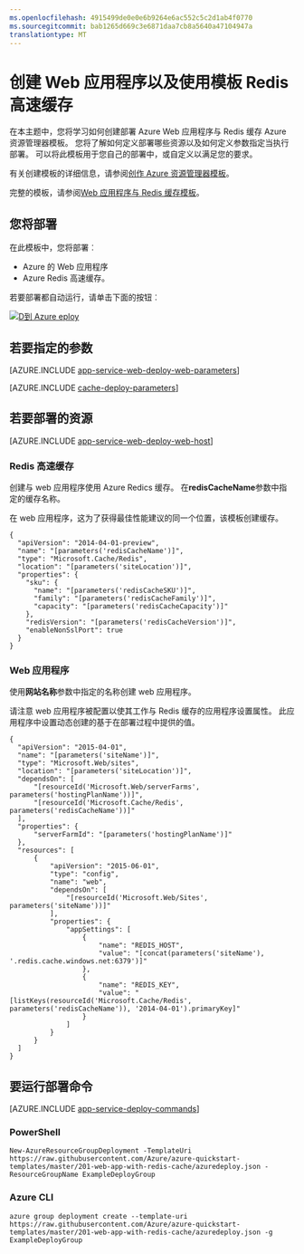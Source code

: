 ```yaml
---
ms.openlocfilehash: 4915499de0e0e6b9264e6ac552c5c2d1ab4f0770
ms.sourcegitcommit: bab1265d669c3e6871daa7cb8a5640a47104947a
translationtype: MT
---
```

<properties 
    pageTitle="设置 Web 应用程序与 Redis 高速缓存" 
    description="使用 Azure 资源管理器模板来部署 web 应用程序与 Redis 的高速缓存。" 
    services="redis-cache" 
    documentationCenter="" 
    authors="tfitzmac" 
    manager="wpickett" 
    editor=""/>

<tags 
    ms.service="cache" 
    ms.workload="web" 
    ms.tgt_pltfrm="cache-redis" 
    ms.devlang="na" 
    ms.topic="article" 
    ms.date="07/08/2015" 
    ms.author="tomfitz"/>

# 创建 Web 应用程序以及使用模板 Redis 高速缓存

在本主题中，您将学习如何创建部署 Azure Web 应用程序与 Redis 缓存 Azure 资源管理器模板。 您将了解如何定义部署哪些资源以及如何定义参数指定当执行部署。 可以将此模板用于您自己的部署中，或自定义以满足您的要求。

有关创建模板的详细信息，请参阅[创作 Azure 资源管理器模板](../resource-group-authoring-templates.md)。

完整的模板，请参阅[Web 应用程序与 Redis 缓存模板](https://github.com/Azure/azure-quickstart-templates/blob/master/201-web-app-with-redis-cache/azuredeploy.json)。

## 您将部署

在此模板中，您将部署︰

- Azure 的 Web 应用程序
- Azure Redis 高速缓存。

若要部署都自动运行，请单击下面的按钮︰

[![D到 Azure eploy](http://azuredeploy.net/deploybutton.png)](https://portal.azure.com/#create/Microsoft.Template/uri/https%3A%2F%2Fraw.githubusercontent.com%2FAzure%2Fazure-quickstart-templates%2Fmaster%2F201-web-app-with-redis-cache%2Fazuredeploy.json)

## 若要指定的参数

[AZURE.INCLUDE [app-service-web-deploy-web-parameters](../../includes/app-service-web-deploy-web-parameters.md)]

[AZURE.INCLUDE [cache-deploy-parameters](../../includes/cache-deploy-parameters.md)]



## 若要部署的资源

[AZURE.INCLUDE [app-service-web-deploy-web-host](../../includes/app-service-web-deploy-web-host.md)]

### Redis 高速缓存

创建与 web 应用程序使用 Azure Redics 缓存。 在**redisCacheName**参数中指定的缓存名称。

在 web 应用程序，这为了获得最佳性能建议的同一个位置，该模板创建缓存。 

    {
      "apiVersion": "2014-04-01-preview",
      "name": "[parameters('redisCacheName')]",
      "type": "Microsoft.Cache/Redis",
      "location": "[parameters('siteLocation')]",
      "properties": {
        "sku": {
          "name": "[parameters('redisCacheSKU')]",
          "family": "[parameters('redisCacheFamily')]",
          "capacity": "[parameters('redisCacheCapacity')]"
        },
        "redisVersion": "[parameters('redisCacheVersion')]",
        "enableNonSslPort": true
      }
    }

### Web 应用程序

使用**网站名称**参数中指定的名称创建 web 应用程序。

请注意 web 应用程序被配置以使其工作与 Redis 缓存的应用程序设置属性。 此应用程序中设置动态创建的基于在部署过程中提供的值。
        
    {
      "apiVersion": "2015-04-01",
      "name": "[parameters('siteName')]",
      "type": "Microsoft.Web/sites",
      "location": "[parameters('siteLocation')]",
      "dependsOn": [
          "[resourceId('Microsoft.Web/serverFarms', parameters('hostingPlanName'))]",
          "[resourceId('Microsoft.Cache/Redis', parameters('redisCacheName'))]"
      ],
      "properties": {
          "serverFarmId": "[parameters('hostingPlanName')]"
      },
      "resources": [
          {
              "apiVersion": "2015-06-01",
              "type": "config",
              "name": "web",
              "dependsOn": [
                  "[resourceId('Microsoft.Web/Sites', parameters('siteName'))]"
              ],
              "properties": {
                  "appSettings": [
                      {
                          "name": "REDIS_HOST",
                          "value": "[concat(parameters('siteName'), '.redis.cache.windows.net:6379')]"
                      },
                      {
                          "name": "REDIS_KEY",
                          "value": "[listKeys(resourceId('Microsoft.Cache/Redis', parameters('redisCacheName')), '2014-04-01').primaryKey]"
                      }
                  ]
              }
          }
      ]
    }



## 要运行部署命令

[AZURE.INCLUDE [app-service-deploy-commands](../../includes/app-service-deploy-commands.md)]

### PowerShell

    New-AzureResourceGroupDeployment -TemplateUri https://raw.githubusercontent.com/Azure/azure-quickstart-templates/master/201-web-app-with-redis-cache/azuredeploy.json -ResourceGroupName ExampleDeployGroup

### Azure CLI

    azure group deployment create --template-uri https://raw.githubusercontent.com/Azure/azure-quickstart-templates/master/201-web-app-with-redis-cache/azuredeploy.json -g ExampleDeployGroup


